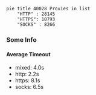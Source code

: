 
```mermaid
pie title 40028 Proxies in list
    "HTTP" : 28145
    "HTTPS": 10793
    "SOCKS" : 8266
```

### Some Info
#### Average Timeout

- mixed: 4.0s
- http: 2.2s
- https: 8.1s
- socks: 6.5s